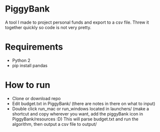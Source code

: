 # PiggyBank
A tool I made to project personal funds and export to a csv file.  Threw it together quickly so code is not very pretty.

# Requirements
- Python 2
- pip install pandas

# How to run
- Clone or download repo
- Edit budget.txt in PiggyBank/  (there are notes in there on what to input)
- Double click run_mac or run_windows located in launchers/ (make a shortcut and 
  copy wherever you want, add the piggyBank icon in PiggyBank/resources :D)
  This will parse budget.txt and run the algorithm, then output a csv file to output/